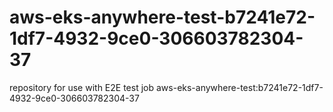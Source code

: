 # aws-eks-anywhere-test-b7241e72-1df7-4932-9ce0-306603782304-37
repository for use with E2E test job aws-eks-anywhere-test:b7241e72-1df7-4932-9ce0-306603782304-37
